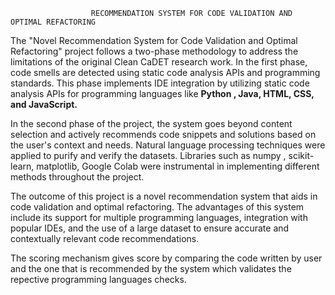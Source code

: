                       RECOMMENDATION SYSTEM FOR CODE VALIDATION AND OPTIMAL REFACTORING

The "Novel Recommendation System for Code Validation and Optimal Refactoring" project follows a two-phase methodology to address the limitations of the original Clean CaDET research work.
In the first phase, code smells are detected using static code analysis APIs and programming standards.
This phase implements IDE integration by utilizing static code analysis APIs for programming languages like <b>Python , Java, HTML, CSS, and JavaScript.</b> 

In the second phase of the project, the system goes   beyond content selection and actively recommends code snippets and solutions based on the user's context and needs.
Natural language processing techniques were applied to purify and verify the datasets. Libraries such as numpy , scikit-learn, matplotlib, Google Colab 
were instrumental in implementing different methods throughout the project.

The outcome of this project is a novel recommendation system that aids in code validation and optimal refactoring. 
The advantages of this system include its support for multiple programming languages, integration with popular IDEs, and the use of a large dataset to ensure accurate 
and contextually relevant code recommendations. 

The scoring mechanism gives score by comparing the code written by user and the one that is recommended by the system which validates the repective programming languages checks.

